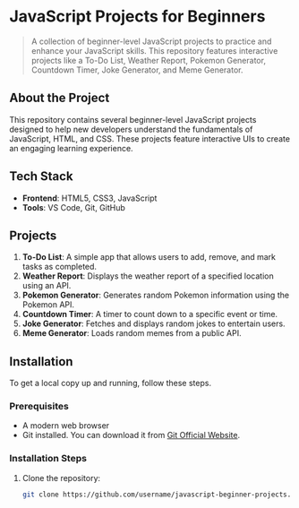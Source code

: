 # JavaScript Projects for Beginners

> A collection of beginner-level JavaScript projects to practice and enhance your JavaScript skills. This repository features interactive projects like a To-Do List, Weather Report, Pokemon Generator, Countdown Timer, Joke Generator, and Meme Generator.

## About the Project

This repository contains several beginner-level JavaScript projects designed to help new developers understand the fundamentals of JavaScript, HTML, and CSS. These projects feature interactive UIs to create an engaging learning experience.

## Tech Stack

- **Frontend**: HTML5, CSS3, JavaScript
- **Tools**: VS Code, Git, GitHub

## Projects

1. **To-Do List**: A simple app that allows users to add, remove, and mark tasks as completed.
2. **Weather Report**: Displays the weather report of a specified location using an API.
3. **Pokemon Generator**: Generates random Pokemon information using the Pokemon API.
4. **Countdown Timer**: A timer to count down to a specific event or time.
5. **Joke Generator**: Fetches and displays random jokes to entertain users.
6. **Meme Generator**: Loads random memes from a public API.

## Installation

To get a local copy up and running, follow these steps.

### Prerequisites

- A modern web browser
- Git installed. You can download it from [Git Official Website](https://git-scm.com/).

### Installation Steps

1. Clone the repository:

   ```sh
   git clone https://github.com/username/javascript-beginner-projects.git
